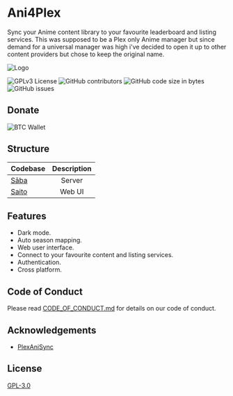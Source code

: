 
# Ani4Plex

Sync your Anime content library to your favourite leaderboard and listing services.
This was supposed to be a Plex only Anime manager but since demand for a universal manager was high i've decided to open it up to other content providers but chose to keep the original name.

![Logo](https://repository-images.githubusercontent.com/433297648/f64615f6-7894-4659-9b8d-711313fb486b)

![GPLv3 License](https://img.shields.io/badge/License-GPL%20v3-yellow.svg?style=for-the-badge)
![GitHub contributors](https://img.shields.io/github/contributors/Redstoneguy129/Ani4Plex?color=yellow&style=for-the-badge)
![GitHub code size in bytes](https://img.shields.io/github/languages/code-size/Redstoneguy129/Ani4Plex?color=yellow&style=for-the-badge)
![GitHub issues](https://img.shields.io/github/issues-raw/Redstoneguy129/Ani4Plex?color=yellow&label=Issues&style=for-the-badge)

## Donate
![BTC Wallet](https://img.shields.io/keybase/btc/redstoneguy129?style=for-the-badge)


## Structure

| Codebase              |      Description          |
| :-------------------- | :-----------------------: |
| [Sāba](Sāba)        |      Server           |
| [Saito](Saito)  |     Web UI          |


## Features

- Dark mode.
- Auto season mapping.
- Web user interface.
- Connect to your favourite content and listing services.
- Authentication.
- Cross platform.


## Code of Conduct

Please read [CODE_OF_CONDUCT.md](https://github.com/Redstoneguy129/Ani4Plex/blob/master/CODE_OF_CONDUCT.md) for details on our code of conduct.


## Acknowledgements

- [PlexAniSync](https://github.com/RickDB/PlexAniSync)


## License

[GPL-3.0](https://choosealicense.com/licenses/gpl-3.0/)